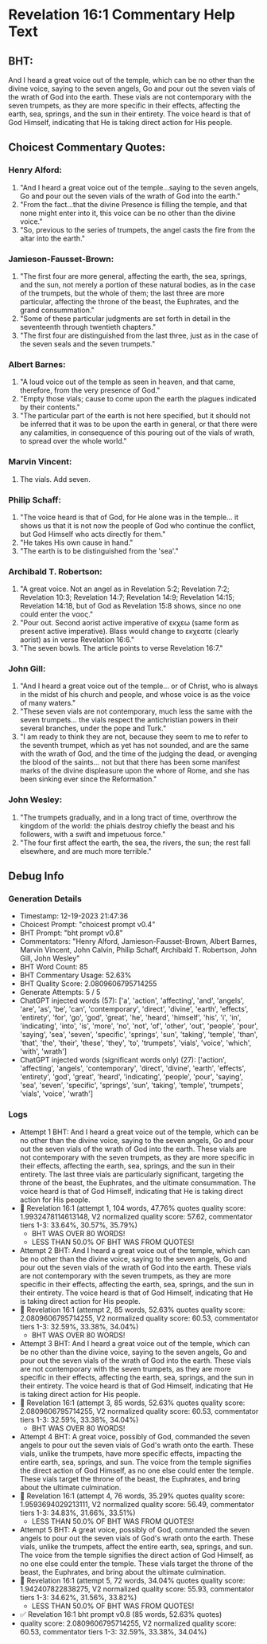 # Revelation 16:1 Commentary Help Text

## BHT:
And I heard a great voice out of the temple, which can be no other than the divine voice, saying to the seven angels, Go and pour out the seven vials of the wrath of God into the earth. These vials are not contemporary with the seven trumpets, as they are more specific in their effects, affecting the earth, sea, springs, and the sun in their entirety. The voice heard is that of God Himself, indicating that He is taking direct action for His people.

## Choicest Commentary Quotes:
### Henry Alford:
1. "And I heard a great voice out of the temple...saying to the seven angels, Go and pour out the seven vials of the wrath of God into the earth." 
2. "From the fact...that the divine Presence is filling the temple, and that none might enter into it, this voice can be no other than the divine voice."
3. "So, previous to the series of trumpets, the angel casts the fire from the altar into the earth."

### Jamieson-Fausset-Brown:
1. "The first four are more general, affecting the earth, the sea, springs, and the sun, not merely a portion of these natural bodies, as in the case of the trumpets, but the whole of them; the last three are more particular, affecting the throne of the beast, the Euphrates, and the grand consummation." 
2. "Some of these particular judgments are set forth in detail in the seventeenth through twentieth chapters."
3. "The first four are distinguished from the last three, just as in the case of the seven seals and the seven trumpets."

### Albert Barnes:
1. "A loud voice out of the temple as seen in heaven, and that came, therefore, from the very presence of God."
2. "Empty those vials; cause to come upon the earth the plagues indicated by their contents."
3. "The particular part of the earth is not here specified, but it should not be inferred that it was to be upon the earth in general, or that there were any calamities, in consequence of this pouring out of the vials of wrath, to spread over the whole world."

### Marvin Vincent:
1. The vials. Add seven.


### Philip Schaff:
1. "The voice heard is that of God, for He alone was in the temple... it shows us that it is not now the people of God who continue the conflict, but God Himself who acts directly for them." 
2. "He takes His own cause in hand." 
3. "The earth is to be distinguished from the 'sea'."

### Archibald T. Robertson:
1. "A great voice. Not an angel as in Revelation 5:2; Revelation 7:2; Revelation 10:3; Revelation 14:7; Revelation 14:9; Revelation 14:15; Revelation 14:18, but of God as Revelation 15:8 shows, since no one could enter the ναος." 
2. "Pour out. Second aorist active imperative of εκχεω (same form as present active imperative). Blass would change to εκχεατε (clearly aorist) as in verse Revelation 16:6."
3. "The seven bowls. The article points to verse Revelation 16:7."

### John Gill:
1. "And I heard a great voice out of the temple... or of Christ, who is always in the midst of his church and people, and whose voice is as the voice of many waters."
2. "These seven vials are not contemporary, much less the same with the seven trumpets... the vials respect the antichristian powers in their several branches, under the pope and Turk."
3. "I am ready to think they are not, because they seem to me to refer to the seventh trumpet, which as yet has not sounded, and are the same with the wrath of God, and the time of the judging the dead, or avenging the blood of the saints... not but that there has been some manifest marks of the divine displeasure upon the whore of Rome, and she has been sinking ever since the Reformation."

### John Wesley:
1. "The trumpets gradually, and in a long tract of time, overthrow the kingdom of the world: the phials destroy chiefly the beast and his followers, with a swift and impetuous force." 
2. "The four first affect the earth, the sea, the rivers, the sun; the rest fall elsewhere, and are much more terrible."


## Debug Info
### Generation Details
- Timestamp: 12-19-2023 21:47:36
- Choicest Prompt: "choicest prompt v0.4"
- BHT Prompt: "bht prompt v0.8"
- Commentators: "Henry Alford, Jamieson-Fausset-Brown, Albert Barnes, Marvin Vincent, John Calvin, Philip Schaff, Archibald T. Robertson, John Gill, John Wesley"
- BHT Word Count: 85
- BHT Commentary Usage: 52.63%
- BHT Quality Score: 2.0809606795714255
- Generate Attempts: 5 / 5
- ChatGPT injected words (57):
	['a', 'action', 'affecting', 'and', 'angels', 'are', 'as', 'be', 'can', 'contemporary', 'direct', 'divine', 'earth', 'effects', 'entirety', 'for', 'go', 'god', 'great', 'he', 'heard', 'himself', 'his', 'i', 'in', 'indicating', 'into', 'is', 'more', 'no', 'not', 'of', 'other', 'out', 'people', 'pour', 'saying', 'sea', 'seven', 'specific', 'springs', 'sun', 'taking', 'temple', 'than', 'that', 'the', 'their', 'these', 'they', 'to', 'trumpets', 'vials', 'voice', 'which', 'with', 'wrath']
- ChatGPT injected words (significant words only) (27):
	['action', 'affecting', 'angels', 'contemporary', 'direct', 'divine', 'earth', 'effects', 'entirety', 'god', 'great', 'heard', 'indicating', 'people', 'pour', 'saying', 'sea', 'seven', 'specific', 'springs', 'sun', 'taking', 'temple', 'trumpets', 'vials', 'voice', 'wrath']

### Logs
- Attempt 1 BHT: And I heard a great voice out of the temple, which can be no other than the divine voice, saying to the seven angels, Go and pour out the seven vials of the wrath of God into the earth. These vials are not contemporary with the seven trumpets, as they are more specific in their effects, affecting the earth, sea, springs, and the sun in their entirety. The last three vials are particularly significant, targeting the throne of the beast, the Euphrates, and the ultimate consummation. The voice heard is that of God Himself, indicating that He is taking direct action for His people.
- 🔄 Revelation 16:1 (attempt 1, 104 words, 47.76% quotes quality score: 1.9932478114613148, V2 normalized quality score: 57.62, commentator tiers 1-3: 33.64%, 30.57%, 35.79%) 
	- BHT WAS OVER 80 WORDS! 
	- LESS THAN 50.0% OF BHT WAS FROM QUOTES!
- Attempt 2 BHT: And I heard a great voice out of the temple, which can be no other than the divine voice, saying to the seven angels, Go and pour out the seven vials of the wrath of God into the earth. These vials are not contemporary with the seven trumpets, as they are more specific in their effects, affecting the earth, sea, springs, and the sun in their entirety. The voice heard is that of God Himself, indicating that He is taking direct action for His people.
- 🔄 Revelation 16:1 (attempt 2, 85 words, 52.63% quotes quality score: 2.0809606795714255, V2 normalized quality score: 60.53, commentator tiers 1-3: 32.59%, 33.38%, 34.04%) 
	- BHT WAS OVER 80 WORDS!
- Attempt 3 BHT: And I heard a great voice out of the temple, which can be no other than the divine voice, saying to the seven angels, Go and pour out the seven vials of the wrath of God into the earth. These vials are not contemporary with the seven trumpets, as they are more specific in their effects, affecting the earth, sea, springs, and the sun in their entirety. The voice heard is that of God Himself, indicating that He is taking direct action for His people.
- 🔄 Revelation 16:1 (attempt 3, 85 words, 52.63% quotes quality score: 2.0809606795714255, V2 normalized quality score: 60.53, commentator tiers 1-3: 32.59%, 33.38%, 34.04%) 
	- BHT WAS OVER 80 WORDS!
- Attempt 4 BHT: A great voice, possibly of God, commanded the seven angels to pour out the seven vials of God's wrath onto the earth. These vials, unlike the trumpets, have more specific effects, impacting the entire earth, sea, springs, and sun. The voice from the temple signifies the direct action of God Himself, as no one else could enter the temple. These vials target the throne of the beast, the Euphrates, and bring about the ultimate culmination.
- 🔄 Revelation 16:1 (attempt 4, 76 words, 35.29% quotes quality score: 1.9593694029213111, V2 normalized quality score: 56.49, commentator tiers 1-3: 34.83%, 31.66%, 33.51%) 
	- LESS THAN 50.0% OF BHT WAS FROM QUOTES!
- Attempt 5 BHT: A great voice, possibly of God, commanded the seven angels to pour out the seven vials of God's wrath onto the earth. These vials, unlike the trumpets, affect the entire earth, sea, springs, and sun. The voice from the temple signifies the direct action of God Himself, as no one else could enter the temple. These vials target the throne of the beast, the Euphrates, and bring about the ultimate culmination.
- 🔄 Revelation 16:1 (attempt 5, 72 words, 34.04% quotes quality score: 1.942407822838275, V2 normalized quality score: 55.93, commentator tiers 1-3: 34.62%, 31.56%, 33.82%) 
	- LESS THAN 50.0% OF BHT WAS FROM QUOTES!
- ✅ Revelation 16:1 bht prompt v0.8 (85 words, 52.63% quotes)
- quality score: 2.0809606795714255, V2 normalized quality score: 60.53, commentator tiers 1-3: 32.59%, 33.38%, 34.04%)